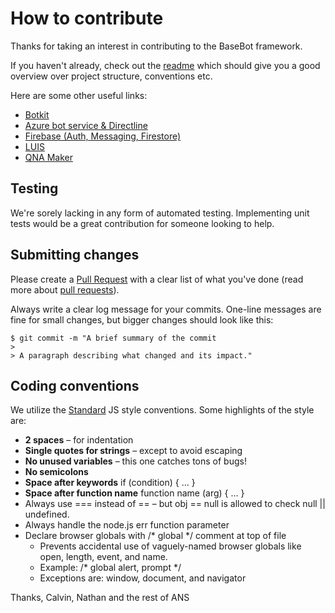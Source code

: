 # How to contribute

Thanks for taking an interest in contributing to the BaseBot framework. 

If you haven't already, check out the [readme](https://github.com/ans-group/basebot/blob/master/readme.md) which should give you a good overview over project structure, conventions etc.

Here are some other useful links:

* [Botkit](https://botkit.ai/docs)
* [Azure bot service & Directline](https://docs.microsoft.com/en-us/azure/bot-service/?view=azure-bot-service-4.0)
* [Firebase (Auth, Messaging, Firestore)](https://firebase.google.com/docs)
* [LUIS](https://docs.microsoft.com/en-gb/azure/cognitive-services/luis/what-is-luis)
* [QNA Maker](https://docs.microsoft.com/en-us/azure/cognitive-services/qnamaker/)

## Testing

We're sorely lacking in any form of automated testing. Implementing unit tests would be a great contribution for someone looking to help.

## Submitting changes

Please create a [Pull Request](https://github.com/ans-group/basebot/pull/new/master) with a clear list of what you've done (read more about [pull requests](http://help.github.com/pull-requests/)).

Always write a clear log message for your commits. One-line messages are fine for small changes, but bigger changes should look like this:

    $ git commit -m "A brief summary of the commit
    > 
    > A paragraph describing what changed and its impact."

## Coding conventions

We utilize the [Standard]() JS style conventions. Some highlights of the style are:

* **2 spaces** – for indentation
* **Single quotes for strings** – except to avoid escaping
* **No unused variables** – this one catches tons of bugs!
* **No semicolons**
* **Space after keywords** if (condition) { ... }
* **Space after function name** function name (arg) { ... }
* Always use === instead of == – but obj == null is allowed to check null || undefined.
* Always handle the node.js err function parameter
* Declare browser globals with /* global */ comment at top of file
  * Prevents accidental use of vaguely-named browser globals like open, length, event, and name.
  * Example: /* global alert, prompt */
  * Exceptions are: window, document, and navigator

Thanks,
Calvin, Nathan and the rest of ANS

